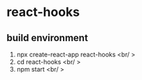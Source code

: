 # react-hooks

## build environment
1. npx create-react-app react-hooks <br/ >
2. cd react-hooks <br/ >
3. npm start <br/ >

